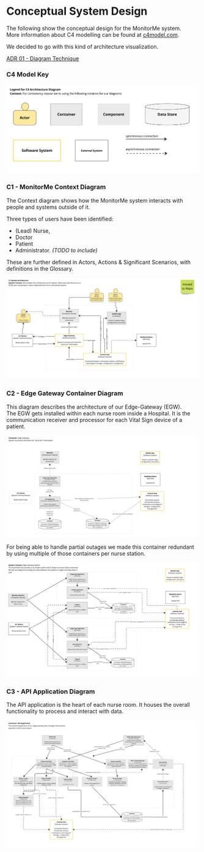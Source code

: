 # Conceptual System Design

The following show the conceptual design for the MonitorMe system.  
More information about C4 modelling can be found at [c4model.com](https://c4model.com/).

We decided to go with this kind of architecture visualization.

[ADR 01 - Diagram Technique](../ADRs/01-DiagramTechnique.md)

### C4 Model Key

![](../assets/diagrams/c4-legend.jpg)

### C1 - MonitorMe Context Diagram

The Context diagram shows how the MonitorMe system interacts with people and systems outside of it.

Three types of users have been identified:
- (Lead) Nurse,
- Doctor
- Patient
- Administrator. *(TODO to include)*


These are further defined in Actors, Actions & Significant Scenarios, with definitions in the Glossary.

![](../assets/diagrams/c1-level-diagram-overall-system.jpg)

### C2 - Edge Gateway Container Diagram

This diagram describes the architecture of our Edge-Gateway (EGW).  
The EGW gets installed within each nurse room inside a Hospital. It is the communication receiver and processor for each Vital Sign device of a patient.

![](../assets/diagrams/c2-level-diagram-edge-gateway-container.jpg)

For being able to handle partial outages we made this container redundant by using multiple of those containers per nurse station.

![](../assets/diagrams/c2-level-diagram-edge-gateway-system.jpg)


### C3 - API Application Diagram

The API application is the heart of each nurse room. It houses the overall functionality to process and interact with data.

![](../assets/diagrams/c3-level-diagram-api-application.jpg)